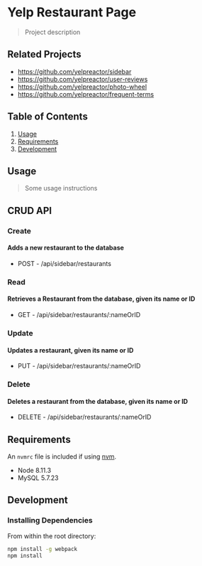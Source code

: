 # Yelp Restaurant Page

> Project description

## Related Projects

  - https://github.com/yelpreactor/sidebar
  - https://github.com/yelpreactor/user-reviews
  - https://github.com/yelpreactor/photo-wheel
  - https://github.com/yelpreactor/frequent-terms

## Table of Contents

1. [Usage](#Usage)
1. [Requirements](#requirements)
1. [Development](#development)

## Usage

> Some usage instructions

## CRUD API

### Create
 #### Adds a new restaurant to the database
 - POST - /api/sidebar/restaurants
### Read
 #### Retrieves a Restaurant from the database, given its name or ID
 - GET - /api/sidebar/restaurants/:nameOrID
### Update
 #### Updates a restaurant, given its name or ID
 - PUT - /api/sidebar/restaurants/:nameOrID
### Delete
 #### Deletes a restaurant from the database, given its name or ID
 - DELETE - /api/sidebar/restaurants/:nameOrID


## Requirements

An `nvmrc` file is included if using [nvm](https://github.com/creationix/nvm).

- Node 8.11.3
- MySQL 5.7.23

## Development

### Installing Dependencies

From within the root directory:

```sh
npm install -g webpack
npm install
```

